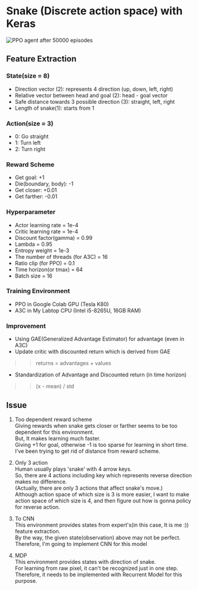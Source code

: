 # Snake (Discrete action space) with Keras

![PPO agent after 50000 episodes](https://github.com/sunghoonhong/DeepRL/blob/master/snake_feature/gifs/ppo%20after%2050000%20episode.gif)

## Feature Extraction
### State(size = 8)
- Direction vector (2): represents 4 direction (up, down, left, right)
- Relative vector between head and goal (2): head - goal vector
- Safe distance towards 3 possible direction (3): straight, left, right
- Length of snake(1): starts from 1

### Action(size = 3)
- 0: Go straight
- 1: Turn left
- 2: Turn right

### Reward Scheme
- Get goal: +1
- Die(boundary, body): -1
- Get closer: +0.01
- Get farther: -0.01

### Hyperparameter
- Actor learning rate = 1e-4
- Critic learning rate = 1e-4
- Discount factor(gamma) = 0.99
- Lambda = 0.95
- Entropy weight = 1e-3
- The number of threads (for A3C) = 16
- Ratio clip (for PPO) = 0.1
- Time horizon(or tmax) = 64
- Batch size = 16

### Training Environment
- PPO in Google Colab GPU (Tesla K80)
- A3C in My Labtop CPU (Intel i5-8265U, 16GB RAM)

### Improvement
- Using GAE(Generalized Advantage Estimator) for advantage (even in A3C)
- Update critic with discounted return which is derived from GAE
>> returns = advantages + values
- Standardization of Advantage and Discounted return (in time horizon)
>> (x - mean) / std

## Issue
1. Too dependent reward scheme  
Giving rewards when snake gets closer or farther seems to be too dependent for this environment.  
But, It makes learning much faster.  
Giving +1 for goal, otherwise -1 is too sparse for learning in short time.  
I've been trying to get rid of distance from reward scheme.  

2. Only 3 action  
Human usually plays 'snake' with 4 arrow keys.  
So, there are 4 actions including key which represents reverse direction makes no difference.  
(Actually, there are only 3 actions that affect snake's move.)  
Although action space of which size is 3 is more easier, I want to make action space of which size is 4, and then figure out how is gonna policy for reverse action.

3. To CNN  
This environment provides states from expert's(in this case, It is me :)) feature extraction.  
By the way, the given state(observation) above may not be perfect.  
Therefore, I'm going to implement CNN for this model

4. MDP  
This environment provides states with direction of snake.  
For learning from raw pixel, it can't be recognized just in one step.  
Therefore, it needs to be implemented with Recurrent Model for this purpose.